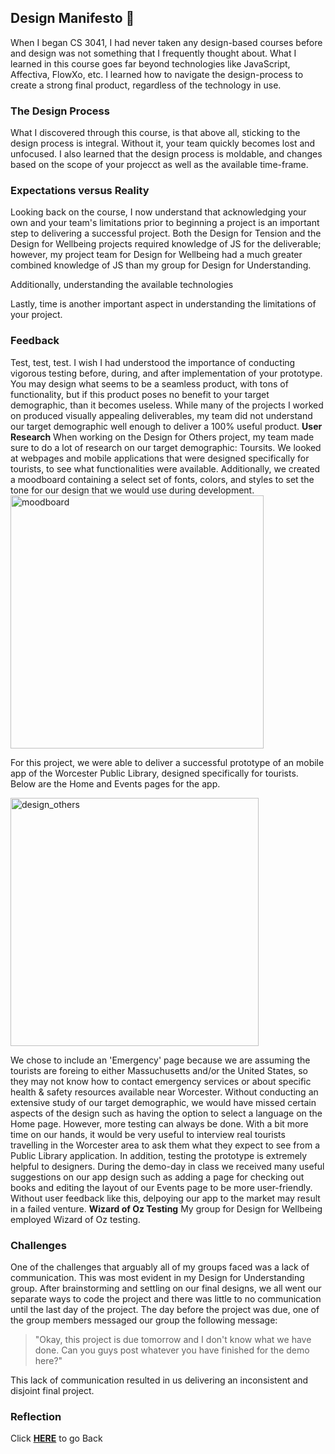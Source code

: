 
## Design Manifesto 📝
When I began CS 3041, I had never taken any design-based courses before and design was not something that I frequently thought about. What I learned in this course goes far beyond technologies like JavaScript, Affectiva, FlowXo, etc. I learned how to navigate the design-process to create a strong final product, regardless of the technology in use. 
 
### The Design Process
What I discovered through this course, is that above all, sticking to the design process is integral. Without it, your team quickly becomes lost and unfocused. I also learned that the design process is moldable, and changes based on the scope of your projecct as well as the available time-frame. 

### Expectations versus Reality
Looking back on the course, I now understand that acknowledging your own and your team's limitations prior to beginning a project is an important step to delivering a successful project. Both the Design for Tension and the Design for Wellbeing projects required knowledge of JS for the deliverable; however, my project team for Design for Wellbeing had a much greater combined knowledge of JS than my group for Design for Understanding. 

Additionally, understanding the available technologies 

Lastly, time is another important aspect in understanding the limitations of your project. 

### Feedback
Test, test, test. I wish I had understood the importance of conducting vigorous testing before, during, and after implementation of your prototype. You may design what seems to be a seamless product, with tons of functionality, but if this product poses no benefit to your target demographic, than it becomes useless. 
While many of the projects I worked on produced visually appealing deliverables, my team did not understand our target demographic well enough to deliver a 100% useful product. 
**User Research**
When working on the Design for Others project, my team made sure to do a lot of research on our target demographic: Toursits. We looked at webpages and mobile applications that were designed specifically for tourists, to see what functionalities were available. Additionally, we created a moodboard containing a select set of fonts, colors, and styles to set the tone for our design that we would use during development. 
<img width="405" alt="moodboard" src="https://user-images.githubusercontent.com/6757445/39445007-9591a6ba-4c87-11e8-98fd-2000b1a34965.PNG">

For this project, we were able to deliver a successful prototype of an mobile app of the Worcester Public Library, designed specifically for tourists. 
Below are the Home and Events pages for the app. 

<img width="397" alt="design_others" src="https://user-images.githubusercontent.com/6757445/39433597-426f365a-4c64-11e8-9870-a91f6c88aa9c.PNG">

We chose to include an 'Emergency' page because we are assuming the tourists are foreing to either Massuchusetts and/or the United States, so they may not know how to contact emergency services or about specific health & safety resources available near Worcester.
Without conducting an extensive study of our target demographic, we would have missed certain aspects of the design such as having the option to select a language on the Home page. 
However, more testing can always be done. With a bit more time on our hands, it would be very useful to interview real tourists travelling in the Worcester area to ask them what they expect to see from a Public Library application. In addition, testing the prototype is extremely helpful to designers. During the demo-day in class we received many useful suggestions on our app design such as adding a page for checking out books and editing the layout of our Events page to be more user-friendly. Without user feedback like this, delpoying our app to the market may result in a failed venture. 
**Wizard of Oz Testing**
My group for Design for Wellbeing employed Wizard of Oz testing. 



### Challenges
One of the challenges that arguably all of my groups faced was a lack of communication. This was most evident in my Design for Understanding group. After brainstorming and settling on our final designs, we all went our separate ways to code the project and there was little to no communication until the last day of the project. The day before the project was due, one of the group members messaged our group the following message: 
> "Okay, this project is due tomorrow and I don't know what we have done. Can you guys post whatever you have finished for the demo here?"

This lack of communication resulted in us delivering an inconsistent and disjoint final project. 

### Reflection

Click **[HERE](README.md)** to go Back
